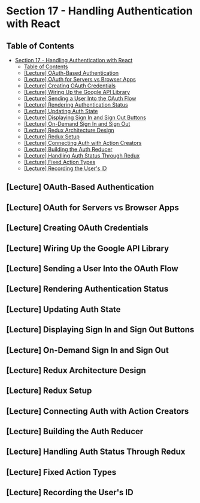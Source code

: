 # Section 17 - Handling Authentication with React

## Table of Contents

- [Section 17 - Handling Authentication with React](#section-17---handling-authentication-with-react)
  - [Table of Contents](#table-of-contents)
  - [[Lecture] OAuth-Based Authentication](#lecture-oauth-based-authentication)
  - [[Lecture] OAuth for Servers vs Browser Apps](#lecture-oauth-for-servers-vs-browser-apps)
  - [[Lecture] Creating OAuth Credentials](#lecture-creating-oauth-credentials)
  - [[Lecture] Wiring Up the Google API Library](#lecture-wiring-up-the-google-api-library)
  - [[Lecture] Sending a User Into the OAuth Flow](#lecture-sending-a-user-into-the-oauth-flow)
  - [[Lecture] Rendering Authentication Status](#lecture-rendering-authentication-status)
  - [[Lecture] Updating Auth State](#lecture-updating-auth-state)
  - [[Lecture] Displaying Sign In and Sign Out Buttons](#lecture-displaying-sign-in-and-sign-out-buttons)
  - [[Lecture] On-Demand Sign In and Sign Out](#lecture-on-demand-sign-in-and-sign-out)
  - [[Lecture] Redux Architecture Design](#lecture-redux-architecture-design)
  - [[Lecture] Redux Setup](#lecture-redux-setup)
  - [[Lecture] Connecting Auth with Action Creators](#lecture-connecting-auth-with-action-creators)
  - [[Lecture] Building the Auth Reducer](#lecture-building-the-auth-reducer)
  - [[Lecture] Handling Auth Status Through Redux](#lecture-handling-auth-status-through-redux)
  - [[Lecture] Fixed Action Types](#lecture-fixed-action-types)
  - [[Lecture] Recording the User's ID](#lecture-recording-the-users-id)

## [Lecture] OAuth-Based Authentication

## [Lecture] OAuth for Servers vs Browser Apps

## [Lecture] Creating OAuth Credentials

## [Lecture] Wiring Up the Google API Library

## [Lecture] Sending a User Into the OAuth Flow

## [Lecture] Rendering Authentication Status

## [Lecture] Updating Auth State

## [Lecture] Displaying Sign In and Sign Out Buttons

## [Lecture] On-Demand Sign In and Sign Out

## [Lecture] Redux Architecture Design

## [Lecture] Redux Setup

## [Lecture] Connecting Auth with Action Creators

## [Lecture] Building the Auth Reducer

## [Lecture] Handling Auth Status Through Redux

## [Lecture] Fixed Action Types

## [Lecture] Recording the User's ID
